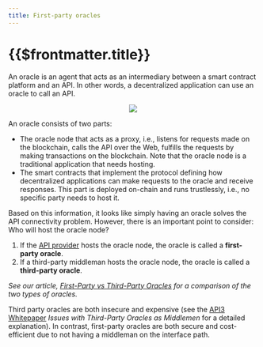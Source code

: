 ```yaml
---
title: First-party oracles
---
```


# {{$frontmatter.title}}

<TOC class="table-of-contents" :include-level="[2,3]" />

An oracle is an agent that acts as an intermediary between a smart contract platform and an API. In other words, a decentralized application can use an oracle to call an API.

<p align="center">
  <img src="../assets/images/oracle.png" />
</p>

An oracle consists of two parts:

- The oracle node that acts as a proxy, i.e., listens for requests made on the blockchain, calls the API over the Web, fulfills the requests by making transactions on the blockchain. Note that the oracle node is a traditional application that needs hosting.
- The smart contracts that implement the protocol defining how decentralized applications can make requests to the oracle and receive responses. This part is deployed on-chain and runs trustlessly, i.e., no specific party needs to host it.

Based on this information, it looks like simply having an oracle solves the API connectivity problem. However, there is an important point to consider: Who will host the oracle node?

1. If the [API provider](./apis.md#api-provider) hosts the oracle node, the oracle is called a **first-party oracle**.
2. If a third-party middleman hosts the oracle node, the oracle is called a **third-party oracle**.

_See our article, [First-Party vs Third-Party Oracles](https://medium.com/api3/first-party-vs-third-party-oracles-90356e3cffe5) for a comparison of the two types of oracles._

Third party oracles are both insecure and expensive (see the
<a href="/api3-whitepaper-v1.0.2.pdf#Issues%20with%20Third-Party%20Oracles%20as%20Middlemen" target="_api3-whitepaper">API3
Whitepaper</a> _Issues with Third-Party Oracles as Middlemen_ for a detailed explanation). In contrast, first-party oracles are both secure and cost-efficient due to not having a middleman on the interface path.

